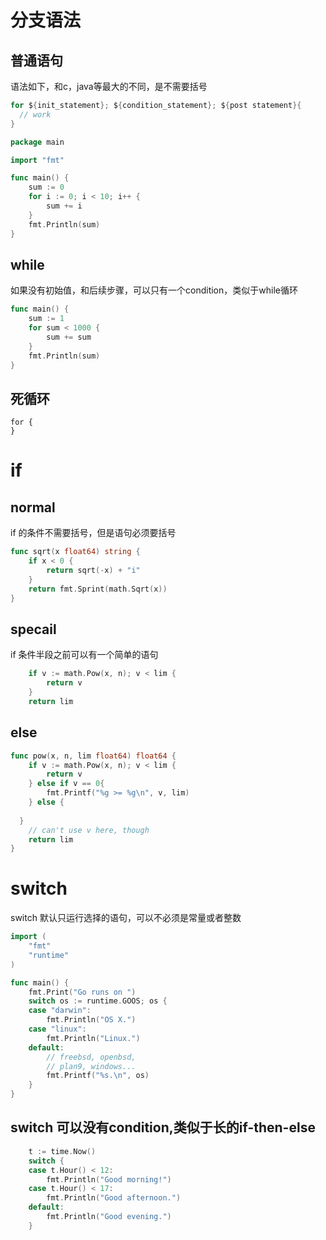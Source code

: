 # 分支语法
## 普通语句
语法如下，和c，java等最大的不同，是不需要括号
```go
for ${init_statement}; ${condition_statement}; ${post statement}{
  // work
}
```

``` go
package main

import "fmt"

func main() {
	sum := 0
	for i := 0; i < 10; i++ {
		sum += i
	}
	fmt.Println(sum)
}


```
## while
如果没有初始值，和后续步骤，可以只有一个condition，类似于while循环
``` go
func main() {
	sum := 1
	for sum < 1000 {
		sum += sum
	}
	fmt.Println(sum)
}

```
## 死循环
```
for {
}
```
# if
## normal
if 的条件不需要括号，但是语句必须要括号
```go 
func sqrt(x float64) string {
	if x < 0 {
		return sqrt(-x) + "i"
	}
	return fmt.Sprint(math.Sqrt(x))
}
```
## specail
if 条件半段之前可以有一个简单的语句
```go
	if v := math.Pow(x, n); v < lim {
		return v
	}
	return lim
```
## else

```go
func pow(x, n, lim float64) float64 {
	if v := math.Pow(x, n); v < lim {
		return v
	} else if v == 0{
		fmt.Printf("%g >= %g\n", v, lim)
	} else {
  
  }
	// can't use v here, though
	return lim
}
```

# switch
switch 默认只运行选择的语句，可以不必须是常量或者整数
```go
import (
	"fmt"
	"runtime"
)

func main() {
	fmt.Print("Go runs on ")
	switch os := runtime.GOOS; os {
	case "darwin":
		fmt.Println("OS X.")
	case "linux":
		fmt.Println("Linux.")
	default:
		// freebsd, openbsd,
		// plan9, windows...
		fmt.Printf("%s.\n", os)
	}
}
```
## switch 可以没有condition,类似于长的if-then-else
``` go
	t := time.Now()
	switch {
	case t.Hour() < 12:
		fmt.Println("Good morning!")
	case t.Hour() < 17:
		fmt.Println("Good afternoon.")
	default:
		fmt.Println("Good evening.")
	}
```





